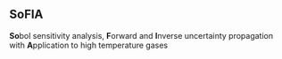 
## SoFIA
**So**bol sensitivity analysis, **F**orward and **I**nverse uncertainty propagation with **A**pplication to high temperature gases
